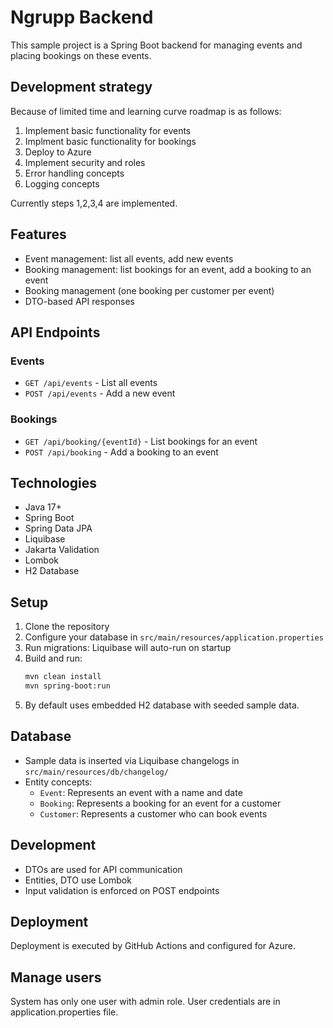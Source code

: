 # Ngrupp Backend

This sample project is a Spring Boot backend for managing events and placing bookings on these events.

## Development strategy
Because of limited time and learning curve roadmap is as follows:
1. Implement basic functionality for events
2. Implment basic functionality for bookings
3. Deploy to Azure
4. Implement security and roles
5. Error handling concepts
6. Logging concepts

Currently steps 1,2,3,4 are implemented.

## Features
- Event management: list all events, add new events
- Booking management: list bookings for an event, add a booking to an event
- Booking management (one booking per customer per event)
- DTO-based API responses


## API Endpoints

### Events
- `GET /api/events` - List all events
- `POST /api/events` - Add a new event

### Bookings
- `GET /api/booking/{eventId}` - List bookings for an event
- `POST /api/booking` - Add a booking to an event

## Technologies
- Java 17+
- Spring Boot
- Spring Data JPA
- Liquibase
- Jakarta Validation
- Lombok
- H2 Database

## Setup
1. Clone the repository
2. Configure your database in `src/main/resources/application.properties`
3. Run migrations: Liquibase will auto-run on startup
4. Build and run:
   ```bash
   mvn clean install
   mvn spring-boot:run
5.  By default uses embedded H2 database with seeded sample data.

## Database
- Sample data is inserted via Liquibase changelogs in `src/main/resources/db/changelog/`
- Entity concepts:
  - `Event`: Represents an event with a name and date
  - `Booking`: Represents a booking for an event for a customer
  - `Customer`: Represents a customer who can book events

## Development
- DTOs are used for API communication
- Entities, DTO use Lombok
- Input validation is enforced on POST endpoints

## Deployment
Deployment is executed by GitHub Actions and configured for Azure.

## Manage users
System has only one user with admin role.
User credentials are in application.properties file.





